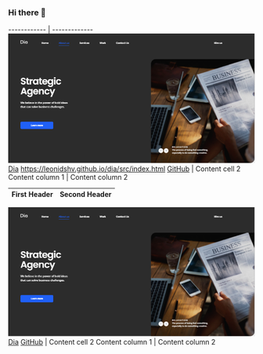 ### Hi there 👋

------------ | -------------
![GitHub Logo](/images/card0.jpg) [Dia](http://github.com) https://leonidshv.github.io/dia/src/index.html [GitHub](https://github.com/LeonidShv/dia) | Content cell 2
Content column 1 | Content column 2


First Header | Second Header
------------ | -------------
![GitHub Logo](/images/card0.jpg) [Dia](https://leonidshv.github.io/dia/src/index.html)
[GitHub](https://github.com/LeonidShv/dia) | Content cell 2
Content column 1 | Content column 2

<!--
**LeonidShv/LeonidShv** is a ✨ _special_ ✨ repository because its `README.md` (this file) appears on your GitHub profile.

Here are some ideas to get you started:

- 🔭 I’m currently working on ...
- 🌱 I’m currently learning ...
- 👯 I’m looking to collaborate on ...
- 🤔 I’m looking for help with ...
- 💬 Ask me about ...
- 📫 How to reach me: ...
- 😄 Pronouns: ...
- ⚡ Fun fact: ...
-->
